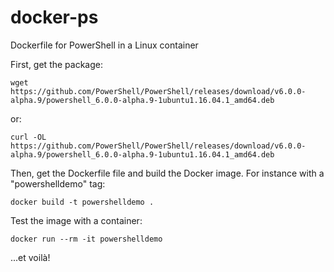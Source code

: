 # docker-ps
Dockerfile for PowerShell in a Linux container

First, get the package:

```
wget https://github.com/PowerShell/PowerShell/releases/download/v6.0.0-alpha.9/powershell_6.0.0-alpha.9-1ubuntu1.16.04.1_amd64.deb
```

or:

```
curl -OL https://github.com/PowerShell/PowerShell/releases/download/v6.0.0-alpha.9/powershell_6.0.0-alpha.9-1ubuntu1.16.04.1_amd64.deb
```

Then, get the Dockerfile file and build the Docker image. For instance with a "powershelldemo" tag:

```
docker build -t powershelldemo .
```

Test the image with a container:

```
docker run --rm -it powershelldemo
```

...et voilà!
